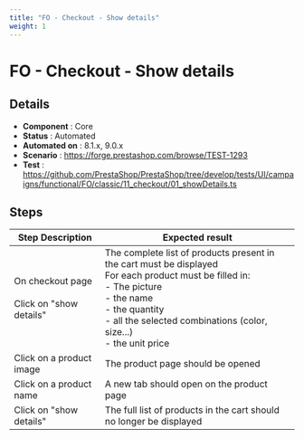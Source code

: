 ```yaml
---
title: "FO - Checkout - Show details"
weight: 1
---
```


# FO - Checkout - Show details
## Details
* **Component** : Core
* **Status** : Automated
* **Automated on** : 8.1.x, 9.0.x
* **Scenario** : https://forge.prestashop.com/browse/TEST-1293
* **Test** : https://github.com/PrestaShop/PrestaShop/tree/develop/tests/UI/campaigns/functional/FO/classic/11_checkout/01_showDetails.ts

## Steps
| Step Description | Expected result |
| ----- | ----- |
| On checkout page<br><br>Click on "show details" | The complete list of products present in the cart must be displayed<br>For each product must be filled in:<br>- The picture<br>- the name<br>- the quantity<br>- all the selected combinations (color, size...)<br>- the unit price |
| Click on a product image | The product page should be opened |
| Click on a product name | A new tab should open on the product page |
| Click on "show details" | The full list of products in the cart should no longer be displayed |
